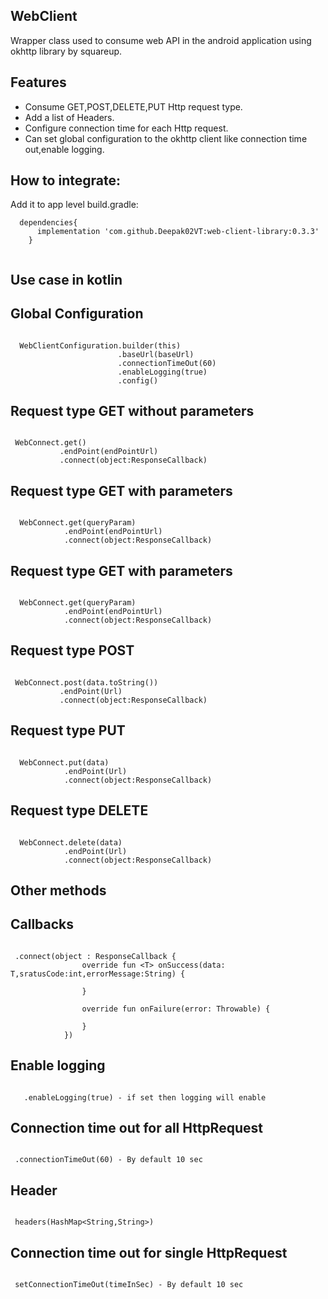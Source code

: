 
## WebClient

Wrapper class used to consume web API in the android application using okhttp library by squareup.

## Features

* Consume GET,POST,DELETE,PUT Http request type.
* Add a list of Headers.
* Configure connection time for each Http request.
* Can set global configuration to the okhttp client like connection time out,enable logging.

## How to integrate:

Add it to app level build.gradle:

```
  dependencies{
      implementation 'com.github.Deepak02VT:web-client-library:0.3.3'
    }
    
```

## Use case in kotlin

## Global Configuration

``` 

  WebClientConfiguration.builder(this)
                        .baseUrl(baseUrl) 
                        .connectionTimeOut(60)
                        .enableLogging(true)
                        .config()

```

## Request type GET without parameters

``` 

 WebConnect.get()
           .endPoint(endPointUrl)
           .connect(object:ResponseCallback)

```

## Request type GET with parameters

``` 

  WebConnect.get(queryParam)
            .endPoint(endPointUrl)
            .connect(object:ResponseCallback)

```

## Request type GET with parameters

``` 

  WebConnect.get(queryParam)
            .endPoint(endPointUrl)
            .connect(object:ResponseCallback)

```

## Request type POST

``` 

 WebConnect.post(data.toString())
           .endPoint(Url)
           .connect(object:ResponseCallback)

```

## Request type PUT

``` 

  WebConnect.put(data)
            .endPoint(Url)           
            .connect(object:ResponseCallback)

```

## Request type DELETE

``` 

  WebConnect.delete(data)
            .endPoint(Url)
            .connect(object:ResponseCallback)
```

## Other methods

## Callbacks

``` 

 .connect(object : ResponseCallback {
                override fun <T> onSuccess(data: T,sratusCode:int,errorMessage:String) {
                   
                }

                override fun onFailure(error: Throwable) {
                   
                }
            })
```

## Enable logging

``` 

   .enableLogging(true) - if set then logging will enable 
```

## Connection time out for all HttpRequest

``` 

 .connectionTimeOut(60) - By default 10 sec 
```

## Header

``` 

 headers(HashMap<String,String>)
```

## Connection time out for single HttpRequest

``` 

 setConnectionTimeOut(timeInSec) - By default 10 sec
```
